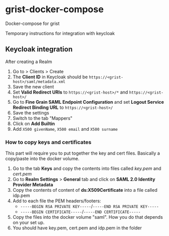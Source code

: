 
# grist-docker-compose
Docker-compose for grist


Temporary instructions for integration with keycloak

## Keycloak integration

After creating a Realm

 1. Go to > Clients > Create
 2. The  **Client ID**  in Keycloak should be  `https://<grist-host>/saml/metadata.xml`
 3. Save the new client
 4. Set **Valid Redirect URIs**  to  `https://<grist-host>/*` and   `https://<grist-host>/`
 5. Go to **Fine Grain SAML Endpoint Configuration** and set **Logout Service Redirect Binding URL** to `https://<grist-host>/`
 6. Save the settings
 7. Switch to the tab "Mappers"
 8. Click on **Add Builtin**
 9. Add `X500 givenName`, `X500 email` and `X500 surname`
 
### How to copy keys and certificates
 
 This part will require you to put together the key and cert files. Basically a copy/paste into the docker volume.
 
 1. Go to the tab **Keys** and copy the contents into files called *key.pem* and *cert.pem*
 2. Go to **Realm Settings**  > **General**  tab and click on **SAML 2.0 Identity Provider Metadata**
 3. Copy the contents of content of **ds:X509Certificate** into a file called idp.pem
 4. Add to each file the PEM headers/footers:
    -   `-----BEGIN RSA PRIVATE KEY-----`/`-----END RSA PRIVATE KEY-----`
    -   `-----BEGIN CERTIFICATE-----`/`-----END CERTIFICATE-----`
  5. Copy the files into the docker volume "saml". How you do that depends on your set up.
  6. You should have key.pem, cert.pem and idp.pem in the folder



<!-- 

-   Keycloak needs to know where to redirect after login/logout
    -   Allow redirecting after login by setting the  **Valid Redirect URIs**  to  `https://<grist-host>/*`
    -   Enable redirecting after logout by setting the  **Logout Service Redirect Binding URL**  (under  **Fine Grain SAML Endpoint Configuration**)
-   Protocol mappers are needed; the builtin mappers work, but their SAML attribute names should be changed to work with  [SAML2-js](https://github.com/Clever/saml2):
    -   **givenName:**  `http://schemas.xmlsoap.org/ws/2005/05/identity/claims/givenname`
    -   **surname:**  `http://schemas.xmlsoap.org/ws/2005/05/identity/claims/surname`
    -   **email:**  `http://schemas.xmlsoap.org/ws/2005/05/identity/claims/emailaddress`

Grist needs the following information from Keycloak:

-   The SAML login/logout URL in Keycloak 17 is  `https://<keycloak-host>/realms/<realm>/protocol/saml`  (in Keycloak 16, it would've been  `https://<keycloak-host>/auth/realms/<realm>/protocol/saml`; note the  `/auth`)
-   The client's private key and certificate could be obtained from the  **Installation**  tab (on the client page)
-   Keycloak's server (realm) certificate could be obtained from  **Realm Settings**  in the  **General**  tab behind  **SAML 2.0 Identity Provider Metadata**
-   These keys and certificates should be placed in files accessible to Grist (as indicated in  [SamlConfig.ts](https://github.com/gristlabs/grist-core/blob/main/app/server/lib/SamlConfig.ts)) with appropriate PEM headers/footers:
    -   `-----BEGIN RSA PRIVATE KEY-----`/`-----END RSA PRIVATE KEY-----`
    -   `-----BEGIN CERTIFICATE-----`/`-----END CERTIFICATE-----`

-->
